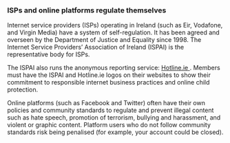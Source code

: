 ###  ISPs and online platforms regulate themselves

Internet service providers (ISPs) operating in Ireland (such as Eir, Vodafone,
and Virgin Media) have a system of self-regulation. It has been agreed and
overseen by the Department of Justice and Equality since 1998. The Internet
Service Providers’ Association of Ireland (ISPAI) is the representative body
for ISPs.

The ISPAI also runs the anonymous reporting service: [ Hotline.ie
](https://www.hotline.ie/) . Members must have the ISPAI and Hotline.ie logos
on their websites to show their commitment to responsible internet business
practices and online child protection.

Online platforms (such as Facebook and Twitter) often have their own policies
and community standards to regulate and prevent illegal content such as hate
speech, promotion of terrorism, bullying and harassment, and violent or
graphic content. Platform users who do not follow community standards risk
being penalised (for example, your account could be closed).
